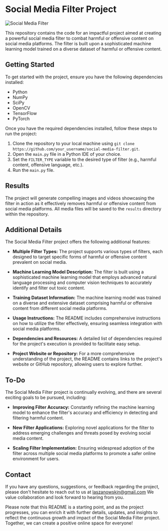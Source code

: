 # Social Media Filter Project

![Social Media Filter](social_media_filter.jpg)

This repository contains the code for an impactful project aimed at creating a powerful social media filter to combat harmful or offensive content on social media platforms. The filter is built upon a sophisticated machine learning model trained on a diverse dataset of harmful or offensive content.

## Getting Started

To get started with the project, ensure you have the following dependencies installed:

- Python
- NumPy
- SciPy
- OpenCV
- TensorFlow
- PyTorch

Once you have the required dependencies installed, follow these steps to run the project:

1. Clone the repository to your local machine using `git clone https://github.com/your_username/social-media-filter.git`.
2. Open the `main.py` file in a Python IDE of your choice.
3. Set the `FILTER_TYPE` variable to the desired type of filter (e.g., harmful content, offensive language, etc.).
4. Run the `main.py` file.

## Results

The project will generate compelling images and videos showcasing the filter in action as it effectively removes harmful or offensive content from social media platforms. All media files will be saved to the `results` directory within the repository.

## Additional Details

The Social Media Filter project offers the following additional features:

- **Multiple Filter Types:** The project supports various types of filters, each designed to target specific forms of harmful or offensive content prevalent on social media.

- **Machine Learning Model Description:** The filter is built using a sophisticated machine learning model that employs advanced natural language processing and computer vision techniques to accurately identify and filter out toxic content.

- **Training Dataset Information:** The machine learning model was trained on a diverse and extensive dataset comprising harmful or offensive content from different social media platforms.

- **Usage Instructions:** The README includes comprehensive instructions on how to utilize the filter effectively, ensuring seamless integration with social media platforms.

- **Dependencies and Resources:** A detailed list of dependencies required for the project's execution is provided to facilitate easy setup.

- **Project Website or Repository:** For a more comprehensive understanding of the project, the README contains links to the project's website or GitHub repository, allowing users to explore further.

## To-Do

The Social Media Filter project is continually evolving, and there are several exciting goals to be pursued, including:

- **Improving Filter Accuracy:** Constantly refining the machine learning model to enhance the filter's accuracy and efficiency in detecting and filtering harmful content.

- **New Filter Applications:** Exploring novel applications for the filter to address emerging challenges and threats posed by evolving social media content.

- **Scaling Filter Implementation:** Ensuring widespread adoption of the filter across multiple social media platforms to promote a safer online environment for users.

## Contact

If you have any questions, suggestions, or feedback regarding the project, please don't hesitate to reach out to us at laszanowskin@gmail.com We value collaboration and look forward to hearing from you.

Please note that this README is a starting point, and as the project progresses, you can enrich it with further details, updates, and insights to reflect the continuous growth and impact of the Social Media Filter project. Together, we can create a positive online space for everyone!
